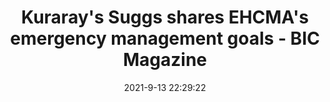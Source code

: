 ---
"title": "Kuraray's Suggs shares EHCMA's emergency management goals - BIC Magazine"
"date": "2021-9-13 22:29:22"
"feed_name": "GOOGLENEWSINDUSTRIAL"
"feed_website": "https://news.google.com/search?q=industrial%2Bincident&hl=en-US&gl=US&ceid=US:en"
"feed_rss": "https://news.google.com/rss/search?q=industrial%2Bincident&hl=en-US&gl=US&ceid=US:en"
"link": "https://www.bicmagazine.com/departments/hse/kurarays-suggs-shares-ehcmas-emergency-management-goals/"
"file": "_posts/2021-1-1-1be2089665f3baaa6c91be3b635cd1dc3c807cf6.md"
"accident": "0"
"drilling": "0"
"dead": "0"
"injured": "0"
---